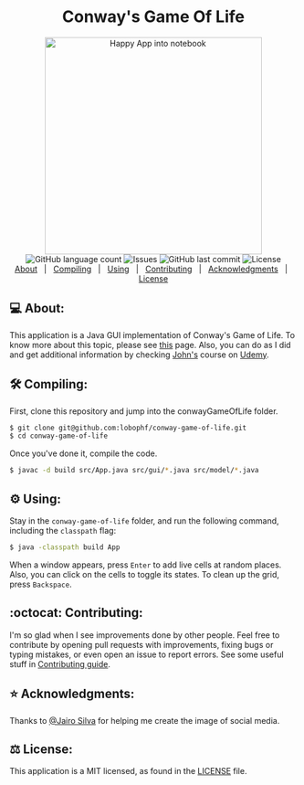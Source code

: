 <h1 align="center"> Conway's Game Of Life</h1>
<p align="center">
    <img alt="Happy App into notebook" src="https://dl.dropboxusercontent.com/s/oxe1wjsjb2zloh5/gameOfLife.png?dl=0" height="380px">
    <br>
    <img alt="GitHub language count" src="https://img.shields.io/github/languages/count/lobophf/conway-game-of-life">
    <img alt="Issues" src="https://img.shields.io/github/issues/lobophf/conway-game-of-life.svg">
    <img alt="GitHub last commit" src="https://img.shields.io/github/last-commit/lobophf/conway-game-of-life">
    <img alt="License" src="https://img.shields.io/badge/license-MIT-brightgreen"> 
    <br>
    <a href="#computer-about">About</a>&nbsp;&nbsp;&nbsp;|&nbsp;&nbsp;
    <a href="#hammer_and_wrench-compiling">Compiling</a>&nbsp;&nbsp;&nbsp;|&nbsp;&nbsp;
    <a href="#gear-using">Using</a>&nbsp;&nbsp;&nbsp;|&nbsp;&nbsp;
    <a href="octocat-contributing">Contributing</a>&nbsp;&nbsp;&nbsp;|&nbsp;&nbsp;
    <a href="#star-acknowledgments">Acknowledgments</a>&nbsp;&nbsp;&nbsp;|&nbsp;&nbsp;
    <a href="#balance_scale-license">License</a>	
</p>

## :computer: About:
This application is a Java GUI implementation of Conway's Game of Life. To know more about this topic, please see [this](https://en.wikipedia.org/wiki/Conway%27s_Game_of_Life) page. Also, you can do as I did and get additional information by checking [John's](https://twitter.com/caveofjohn?lang=en) course on [Udemy](https://www.udemy.com/course/java-11-complete-beginners/).

## :hammer_and_wrench: Compiling:
First, clone this repository and jump into the conwayGameOfLife folder.

```sh
$ git clone git@github.com:lobophf/conway-game-of-life.git 
$ cd conway-game-of-life
```
Once you've done it, compile the code.
```sh
$ javac -d build src/App.java src/gui/*.java src/model/*.java 
```
## :gear: Using:
Stay in the `conway-game-of-life` folder, and run the following command, including the `classpath` flag:

```sh
$ java -classpath build App
```
When a window appears, press `Enter` to add live cells at random places. Also, you can click on the cells to toggle its states. To clean up the grid, press `Backspace`.

## :octocat: Contributing:
I'm so glad when I see improvements done by other people. Feel free to contribute by opening pull requests with improvements, fixing bugs or typing mistakes, or even open an issue to report errors. See some useful stuff in [Contributing guide](./CONTRIBUTING.md).

## :star: Acknowledgments:
Thanks to [@Jairo Silva](https://github.com/jairosilva2005) for helping me create the image of social media. 

## :balance_scale: License:
This application is a MIT licensed, as found in the [LICENSE](./LICENSE) file.
